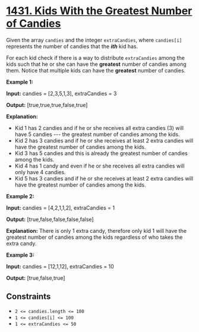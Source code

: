 # [1431. Kids With the Greatest Number of Candies](https://leetcode.com/problems/kids-with-the-greatest-number-of-candies/)

Given the array `candies` and the integer `extraCandies`, where `candies[i]` represents the number of candies that the **_ith_** kid has.

For each kid check if there is a way to distribute `extraCandies` among the kids such that he or she can have the **greatest** number of candies among them. Notice that multiple kids can have the **greatest** number of candies.

**Example 1:**

**Input:** candies = \[2,3,5,1,3\], extraCandies = 3

**Output:** \[true,true,true,false,true\]

**Explanation:**

- Kid 1 has 2 candies and if he or she receives all extra candies (3) will have 5 candies --- the greatest number of candies among the kids.
- Kid 2 has 3 candies and if he or she receives at least 2 extra candies will have the greatest number of candies among the kids.
- Kid 3 has 5 candies and this is already the greatest number of candies among the kids.
- Kid 4 has 1 candy and even if he or she receives all extra candies will only have 4 candies.
- Kid 5 has 3 candies and if he or she receives at least 2 extra candies will have the greatest number of candies among the kids.

**Example 2:**

**Input:** candies = \[4,2,1,1,2\], extraCandies = 1

**Output:** \[true,false,false,false,false\]

**Explanation:** There is only 1 extra candy, therefore only kid 1 will have the greatest number of candies among the kids regardless of who takes the extra candy.

**Example 3:**

**Input:** candies = \[12,1,12\], extraCandies = 10

**Output:** \[true,false,true\]

## Constraints

- `2 <= candies.length <= 100`
- `1 <= candies[i] <= 100`
- `1 <= extraCandies <= 50`
